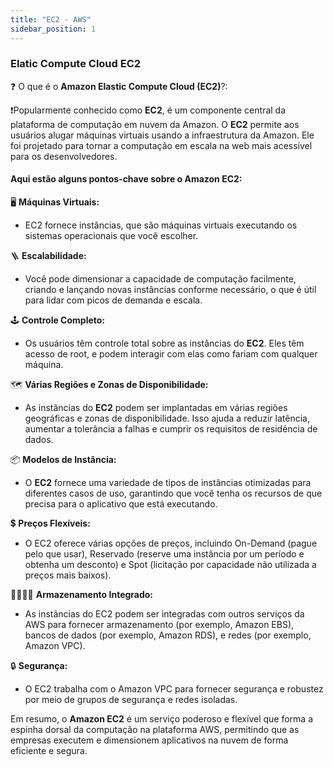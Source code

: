 ```yaml
---
title: "EC2 - AWS"
sidebar_position: 1
---
```


### Elatic Compute Cloud EC2 

❓ O que é o **Amazon Elastic Compute Cloud (EC2)**?:

❗Popularmente conhecido como **EC2**, é um componente central da plataforma de computação em nuvem da Amazon. O **EC2** permite aos usuários alugar máquinas virtuais usando a infraestrutura da Amazon. Ele foi projetado para tornar a computação em escala na web mais acessível para os desenvolvedores. 

#### Aqui estão alguns pontos-chave sobre o Amazon EC2: 

🖥️ **Máquinas Virtuais:** 
- EC2 fornece instâncias, que são máquinas virtuais executando os sistemas operacionais que você escolher. 

🪜 **Escalabilidade:** 
- Você pode dimensionar a capacidade de computação facilmente, criando e lançando novas instâncias conforme necessário, o que é útil para lidar com picos de demanda e escala. 

🕹️ **Controle Completo:** 
- Os usuários têm controle total sobre as instâncias do **EC2**. Eles têm acesso de root, e podem interagir com elas como fariam com qualquer máquina. 

🗺️ **Várias Regiões e Zonas de Disponibilidade:** 
- As instâncias do **EC2** podem ser implantadas em várias regiões geográficas e zonas de disponibilidade. Isso ajuda a reduzir latência, aumentar a tolerância a falhas e cumprir os requisitos de residência de dados. 

📦 **Modelos de Instância:**
- O **EC2** fornece uma variedade de tipos de instâncias otimizadas para diferentes casos de uso, garantindo que você tenha os recursos de que precisa para o aplicativo que está executando. 

💲 **Preços Flexíveis:** 
- O EC2 oferece várias opções de preços, incluindo On-Demand (pague pelo que usar), Reservado (reserve uma instância por um período e obtenha um desconto) e Spot (licitação por capacidade não utilizada a preços mais baixos). 

🫱🏿‍🫲🏿 **Armazenamento Integrado:** 
- As instâncias do EC2 podem ser integradas com outros serviços da AWS para fornecer armazenamento (por exemplo, Amazon EBS), bancos de dados (por exemplo, Amazon RDS), e redes (por exemplo, Amazon VPC). 

🔒 **Segurança:** 
- O EC2 trabalha com o Amazon VPC para fornecer segurança e robustez por meio de grupos de segurança e redes isoladas. 

Em resumo, o **Amazon EC2** é um serviço poderoso e flexível que forma a espinha dorsal da computação na plataforma AWS, permitindo que as empresas executem e dimensionem aplicativos na nuvem de forma eficiente e segura. 